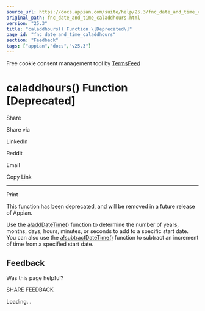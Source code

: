 ```yaml
---
source_url: https://docs.appian.com/suite/help/25.3/fnc_date_and_time_caladdhours.html
original_path: fnc_date_and_time_caladdhours.html
version: "25.3"
title: "caladdhours() Function \[Deprecated\]"
page_id: "fnc_date_and_time_caladdhours"
section: "Feedback"
tags: ["appian","docs","v25.3"]
---
```



Free cookie consent management tool by [TermsFeed](https://www.termsfeed.com/)

# caladdhours() Function \[Deprecated\]

Share

Share via

LinkedIn

Reddit

Email

Copy Link

* * *

Print

This function has been deprecated, and will be removed in a future release of Appian.

Use the [a!addDateTime()](fnc_date_and_time_adddatetime.html) function to determine the number of years, months, days, hours, minutes, or seconds to add to a specific start date. You can also use the [a!subtractDateTime()](fnc_date_and_time_subtractdatetime.html) function to subtract an increment of time from a specified start date.

## Feedback

Was this page helpful?

SHARE FEEDBACK

Loading...